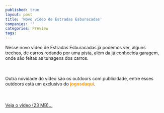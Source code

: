 ```yaml
---
published: true
layout: post
title: 'Novo vídeo de Estradas Esburacadas'
companies: ''
categories: Preview
tags: 
---
```

Nesse novo vídeo de Estradas Esburacadas já podemos ver, alguns trechos, de carros rodando por uma pista, além da já conhecida garagem, onde são feitas as tunagens dos carros.<br /><br />


<br />
Outra novidade do vídeo são os outdoors com publicidade, entre esses outdoors está um exclusivo do <span style="color: rgb(255, 153, 0); font-weight: bold;">jogosdaqui</span>.<br /><br /><br /><br />
<a target="_blank" href="http://www.srgames.net/Video_Videos_BR.avi">Veja o vídeo (23 MB)...</a>



